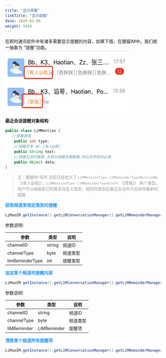 ```yaml
---
title: "显示提醒"
linkTitle: "显示提醒"
date: 2020-02-06
weight: 1044
---
```



在即时通讯软件中有诸多需要显示提醒的内容，如果下图，在狸猫IM中，我们统一抽象为 “提醒”功能。
<img src='./reminder.png' width="400" height="200" />

**最近会话提醒对象结构**
```java
public class LiMMention {
   //提醒类型
    public int type;
    //提醒文本 如：[有人@我]
    public String text;
    //提醒包含的数据 大部分提醒无需数据 所以该字段非必填
    public Object data;
}
```
><font color='#999' size=2>注：狸猫IM SDK 目前已经定义了 `LiMMentionType.liMReminderTypeMentionMe`（[有人@我]），`LiMMentionType.liMReminderTypeDraft` （[草稿]） 两个类型。 用户可以根据自己的需求自定义类型，相同的类型在最近会话中只会保存最新的提醒</font>

**<font color='#2196F3'>获取频道里指定类型的提醒</font>**
```java
LiMaoIM.getInstance().getLiMConversationManager().getLiMReminderManager().getReminder(channelId, channelType, limReminderType);
```

参数说明:

| 参数            | 类型   | 说明     |
| --------------- | ------ | -------- |
| channelID       | string | 频道ID   |
| channelType     | byte   | 频道类型 |
| limReminderType | int    | 提醒类型 |

**<font color='#2196F3'>追加某个频道的提醒内容</font>**
```java
LiMaoIM.getInstance().getLiMConversationManager().getLiMReminderManager().appendReminder(channelId, channelType, liMReminder);
```

参数说明:

| 参数        | 类型        | 说明     |
| ----------- | ----------- | -------- |
| channelID   | string      | 频道ID   |
| channelType | byte        | 频道类型 |
| liMReminder | LiMReminder | 提醒项   |


**<font color='#2196F3'>清除某个频道所有提醒项</font>**
```java
LiMaoIM.getInstance().getLiMConversationManager().getLiMReminderManager().clearAllReminder(channelId, channelType);
```